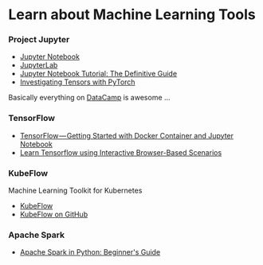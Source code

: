# Learn about Machine Learning Tools

### Project Jupyter

* [Jupyter Notebook](https://github.com/jupyter/notebook)
* [JupyterLab](https://github.com/jupyterlab/jupyterlab)
* [Jupyter Notebook Tutorial: The Definitive Guide](https://www.datacamp.com/community/tutorials/tutorial-jupyter-notebook)
* [Investigating Tensors with PyTorch](https://www.datacamp.com/community/tutorials/investigating-tensors-pytorch)

Basically everything on [DataCamp](https://www.datacamp.com/) is awesome ...

### TensorFlow

* [TensorFlow — Getting Started with Docker Container and Jupyter Notebook](https://medium.com/@andrejusb/tensorflow-getting-started-with-docker-container-and-jupyter-notebook-c5745f99abce)
* [Learn Tensorflow using Interactive Browser-Based Scenarios](https://katacoda.com/courses/tensorflow)

### KubeFlow

Machine Learning Toolkit for Kubernetes

* [KubeFlow](https://www.kubeflow.org/)
* [KubeFlow on GitHub](https://github.com/kubeflow/kubeflow)

### Apache Spark

* [Apache Spark in Python: Beginner's Guide](https://www.datacamp.com/community/tutorials/apache-spark-python)
